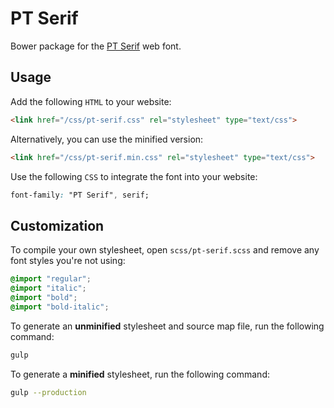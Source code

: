 # PT Serif

Bower package for the [PT Serif](http://www.paratype.com/public/) web font.

## Usage

Add the following `HTML` to your website:

````html
<link href="/css/pt-serif.css" rel="stylesheet" type="text/css">
````

Alternatively, you can use the minified version:

````html
<link href="/css/pt-serif.min.css" rel="stylesheet" type="text/css">
````

Use the following `CSS` to integrate the font into your website:

````css
font-family: "PT Serif", serif;
````

## Customization

To compile your own stylesheet, open `scss/pt-serif.scss` and remove any font styles you're not using:

````scss
@import "regular";
@import "italic";
@import "bold";
@import "bold-italic";
````

To generate an **unminified** stylesheet and source map file, run the following command:

````bash
gulp
````

To generate a **minified** stylesheet, run the following command:

````bash
gulp --production
````